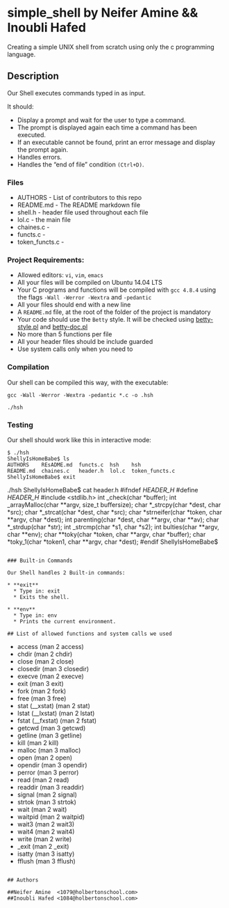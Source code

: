 # simple_shell by Neifer Amine && Inoubli Hafed
Creating a simple UNIX shell from scratch using only the c programming language.

## Description

Our Shell executes commands typed in as input.

It should:

* Display a prompt and wait for the user to type a command.
* The prompt is displayed again each time a command has been executed.
* If an executable cannot be found, print an error message and display the prompt again.
* Handles errors.
* Handles the “end of file” condition `(Ctrl+D)`.

### Files
* AUTHORS - List of contributors to this repo
* README.md - The README markdown file
* shell.h - header file used throughout each file
* lol.c - the main file
* chaines.c -
* functs.c -
* token_functs.c -

### Project Requirements:
* Allowed editors: `vi`, `vim`, `emacs`
* All your files will be compiled on Ubuntu 14.04 LTS
* Your C programs and functions will be compiled with `gcc 4.8.4` using the flags `-Wall -Werror -Wextra` and `-pedantic`
* All your files should end with a new line
* A `README.md` file, at the root of the folder of the project is mandatory
* Your code should use the `Betty` style. It will be checked using [betty-style.pl](https://github.com/holbertonschool/Betty/blob/master/betty-style.pl) and [betty-doc.pl](https://github.com/holbertonschool/Betty/blob/master/betty-doc.pl)
* No more than 5 functions per file
* All your header files should be include guarded
* Use system calls only when you need to

### Compilation

Our shell can be compiled this way, with the executable:
```
gcc -Wall -Werror -Wextra -pedantic *.c -o .hsh
```
```
./hsh
```

### Testing
Our shell should work like this in interactive mode:
```
$ ./hsh
ShellyIsHomeBabe$ ls
AUTHORS    REsADME.md  functs.c  hsh    hsh
README.md  chaines.c   header.h  lol.c  token_functs.c
ShellyIsHomeBabe$ exit
```
./hsh
ShellyIsHomeBabe$ cat header.h
#ifndef _HEADER_H_
#define _HEADER_H_
#include <stdlib.h>
int _check(char *buffer);
int _arrayMalloc(char **argv, size_t buffersize);
char *_strcpy(char *dest, char *src);
char *_strcat(char *dest, char *src);
char *strneifer(char *token, char **argv, char *dest);
int parenting(char *dest, char **argv, char **av);
char *_strdup(char *str);
int _strcmp(char *s1, char *s2);
int bulties(char **argv, char **env);
char **toky(char *token, char **argv, char *buffer);
char *toky_1(char *token1, char **argv, char *dest);
#endif
ShellyIsHomeBabe$
```

### Built-in Commands

Our Shell handles 2 Built-in commands:

* **exit**
  * Type in: exit
  * Exits the shell.

* **env**
  * Type in: env
  * Prints the current environment.

## List of allowed functions and system calls we used
```
* access (man 2 access)
* chdir (man 2 chdir)
* close (man 2 close)
* closedir (man 3 closedir)
* execve (man 2 execve)
* exit (man 3 exit)
* fork (man 2 fork)
* free (man 3 free)
* stat (__xstat) (man 2 stat)
* lstat (__lxstat) (man 2 lstat)
* fstat (__fxstat) (man 2 fstat)
* getcwd (man 3 getcwd)
* getline (man 3 getline)
* kill (man 2 kill)
* malloc (man 3 malloc)
* open (man 2 open)
* opendir (man 3 opendir)
* perror (man 3 perror)
* read (man 2 read)
* readdir (man 3 readdir)
* signal (man 2 signal)
* strtok (man 3 strtok)
* wait (man 2 wait)
* waitpid (man 2 waitpid)
* wait3 (man 2 wait3)
* wait4 (man 2 wait4)
* write (man 2 write)
* _exit (man 2 _exit)
* isatty (man 3 isatty)
* fflush (man 3 fflush)
```

## Authors

##Neifer Amine  <1079@holbertonschool.com>
##Inoubli Hafed <1084@holbertonschool.com>
